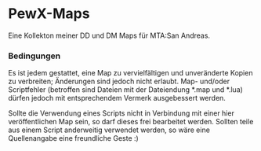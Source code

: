 # PewX-Maps
Eine Kollekton meiner DD und DM Maps für MTA:San Andreas.

### Bedingungen
Es ist jedem gestattet, eine Map zu vervielfältigen und unveränderte Kopien zu verbreiten; Änderungen sind jedoch nicht erlaubt. Map- und/oder Scriptfehler (betroffen sind Dateien mit der Dateiendung *.map und *.lua) dürfen jedoch mit entsprechendem Vermerk ausgebessert werden.

Sollte die Verwendung eines Scripts nicht in Verbindung mit einer hier veröffentlichen Map sein, so darf dieses frei bearbeitet werden. Sollten teile aus einem Script anderweitig verwendet werden, so wäre eine Quellenangabe eine freundliche Geste :)
